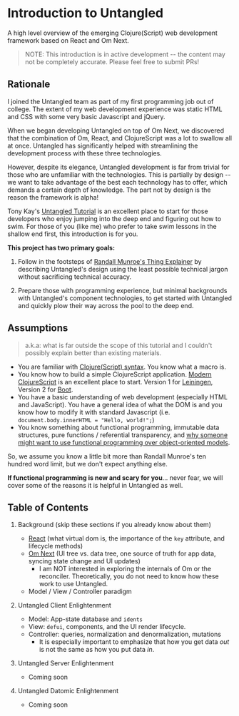 # Introduction to Untangled
A high level overview of the emerging Clojure(Script) web development framework based on React and Om Next.

> NOTE: This introduction is in active development -- the content may not be completely accurate.
Please feel free to submit PRs!

## Rationale

I joined the Untangled team as part of my first programming job out of college. The extent of my web development
experience was static HTML and CSS with some very basic Javascript and jQuery.

When we began developing Untangled on top of Om Next, we discovered that the combination of Om, React, and ClojureScript
was a lot to swallow all at once. Untangled has significantly helped with streamlining the development process with
these three technologies.

However, despite its elegance, Untangled development is far from trivial for those who are unfamiliar with the
technologies. This is partially by design -- we want to take advantage of the best each technology has to offer, which
demands a certain depth of knowledge. The part not by design is the reason the framework is alpha!

Tony Kay's [Untangled Tutorial](https://github.com/untangled-web/untangled-tutorial) is an excellent place
to start for those developers who enjoy jumping into the deep end and figuring out how to swim. For those of you
(like me) who prefer to take swim lessons in the shallow end first, this introduction is for you.

__This project has two primary goals:__

1. Follow in the footsteps of [Randall Munroe's Thing Explainer](http://xkcd.com/thing-explainer/) by describing
Untangled's design using the least possible technical jargon without sacrificing technical accuracy.

2. Prepare those with programming experience, but minimal backgrounds with Untangled's component technologies, to get
started with Untangled and quickly plow their way across the pool to the deep end.

## Assumptions

> a.k.a: what is far outside the scope of this tutorial and I couldn't possibly explain better than existing materials.

- You are familiar with [Clojure(Script) syntax](http://www.braveclojure.com/introduction/). You know what a macro is.
- You know how to build a simple ClojureScript application. [Modern ClojureScript](https://github.com/magomimmo/modern-cljs) is an excellent place to start.
Version 1 for [Leiningen](http://leiningen.org/), Version 2 for [Boot](https://github.com/boot-clj/boot).
- You have a basic understanding of web development (especially HTML and JavaScript). You have a general idea of what
the DOM is and you know how to modify it with standard Javascript (i.e. `document.body.innerHTML = "Hello, world!";`)
- You know something about functional programming, immutable data structures, pure functions / referential transparency,
 and [why someone might want to use functional programming over object-oriented models](https://medium.com/@jugoncalves/functional-programming-should-be-your-1-priority-for-2015-47dd4641d6b9#.edws4fjk3).

So, we assume you know a little bit more than Randall Munroe's ten hundred word limit, but we don't expect anything else.

__If functional programming is new and scary for you__... never fear, we will cover some of the reasons it is helpful
in Untangled as well.

## Table of Contents

1. Background (skip these sections if you already know about them)
    - [React](background/react.md) (what virtual dom is, the importance of the `key` attribute, and lifecycle methods)
    - [Om Next](background/om.md) (UI tree vs. data tree, one source of truth for app data, syncing state change and UI updates)
        - I am NOT interested in exploring the internals of Om or the reconciler. Theoretically, you do not need
        to know how these work to use Untangled.
    - Model / View / Controller paradigm

2. Untangled Client Enlightenment
    - Model: App-state database and `idents`
    - View: `defui`, components, and the UI render lifecycle.
    - Controller: queries, normalization and denormalization, mutations
        - It is especially important to emphasize that how you get data _out_ is not the same as how you put data _in_.

3. Untangled Server Enlightenment
    - Coming soon

4. Untangled Datomic Enlightenment
    - Coming soon
